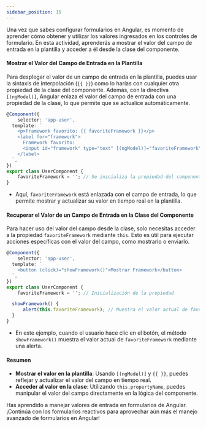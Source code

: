 ```yaml
---
sidebar_position: 15
---
```


Una vez que sabes configurar formularios en Angular, es momento de aprender cómo obtener y utilizar los valores ingresados en los controles de formulario. En esta actividad, aprenderás a mostrar el valor del campo de entrada en la plantilla y acceder a él desde la clase del componente.

<Card>

#### Mostrar el Valor del Campo de Entrada en la Plantilla

Para desplegar el valor de un campo de entrada en la plantilla, puedes usar la sintaxis de interpolación (`{{ }}`) como lo harías con cualquier otra propiedad de la clase del componente. Además, con la directiva `[(ngModel)]`, Angular enlaza el valor del campo de entrada con una propiedad de la clase, lo que permite que se actualice automáticamente.

<Card>

```typescript
@Component({
    selector: 'app-user',
  template: `
    <p>Framework favorito: {{ favoriteFramework }}</p>
    <label for="framework">
      Framework favorito:
      <input id="framework" type="text" [(ngModel)]="favoriteFramework" />
    </label>
  `,
})
export class UserComponent {
    favoriteFramework = ''; // Se inicializa la propiedad del componente
}
```
    
</Card>

- Aquí, `favoriteFramework` está enlazada con el campo de entrada, lo que permite mostrar y actualizar su valor en tiempo real en la plantilla.
    
</Card>

<Card>

#### Recuperar el Valor de un Campo de Entrada en la Clase del Componente

Para hacer uso del valor del campo desde la clase, solo necesitas acceder a la propiedad `favoriteFramework` mediante `this`. Esto es útil para ejecutar acciones específicas con el valor del campo, como mostrarlo o enviarlo.

<Card>

```typescript
@Component({
    selector: 'app-user',
  template: `
    <button (click)="showFramework()">Mostrar Framework</button>
  `,
})
export class UserComponent {
    favoriteFramework = ''; // Inicialización de la propiedad

  showFramework() {
      alert(this.favoriteFramework); // Muestra el valor actual de favoriteFramework
  }
}
```
    
</Card>

- En este ejemplo, cuando el usuario hace clic en el botón, el método `showFramework()` muestra el valor actual de `favoriteFramework` mediante una alerta.
      
</Card>

#### Resumen

- **Mostrar el valor en la plantilla**: Usando `[(ngModel)]` y `{{ }}`, puedes reflejar y actualizar el valor del campo en tiempo real.
- **Acceder al valor en la clase**: Utilizando `this.propertyName`, puedes manipular el valor del campo directamente en la lógica del componente.

Has aprendido a manejar valores de entrada en formularios de Angular. ¡Continúa con los formularios reactivos para aprovechar aún más el manejo avanzado de formularios en Angular!